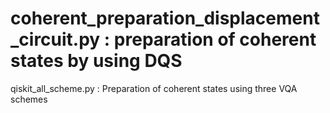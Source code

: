 #  coherent_preparation_displacement_circuit.py : preparation of coherent states by using DQS
qiskit_all_scheme.py : Preparation of coherent states using three VQA schemes
